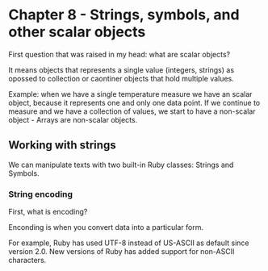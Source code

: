 # Chapter 8 - Strings, symbols, and other scalar objects

First question that was raised in my head: what are scalar objects?

It means objects that represents a single value (integers, strings) as opossed to collection or caontiner objects that hold multiple values.

Example: when we have a single temperature measure we have an scalar object, because it represents one and only one data point. If we continue to measure and we have a collection of values, we start to have a non-scalar object - Arrays are non-scalar objects.

## Working with strings

We can manipulate texts with two built-in Ruby classes: Strings and Symbols.

### String encoding

First, what is encoding?

Enconding is when you convert data into a particular form.

For example, Ruby has used UTF-8 instead of US-ASCII as default since version 2.0. New versions of Ruby has added support for non-ASCII characters.



